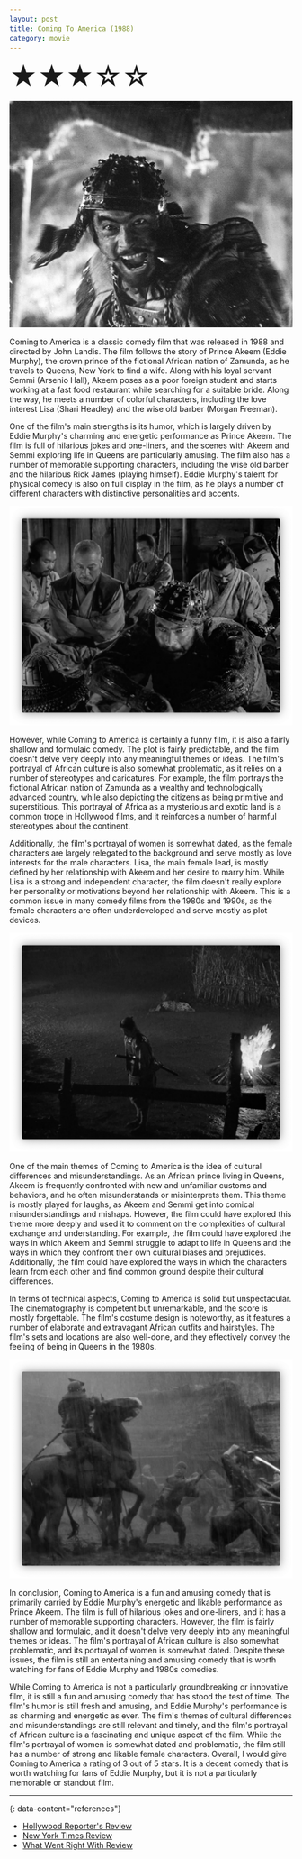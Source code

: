 ```yaml
---
layout: post
title: Coming To America (1988)
category: movie
---
```

<font size=7>★★★☆☆</font>

![img](https://raw.githubusercontent.com/abadari3/abadari3.github.io/master/_images/sevensamurai1.jpeg)


Coming to America is a classic comedy film that was released in 1988 and directed by John Landis. The film follows the story of Prince Akeem (Eddie Murphy), the crown prince of the fictional African nation of Zamunda, as he travels to Queens, New York to find a wife. Along with his loyal servant Semmi (Arsenio Hall), Akeem poses as a poor foreign student and starts working at a fast food restaurant while searching for a suitable bride. Along the way, he meets a number of colorful characters, including the love interest Lisa (Shari Headley) and the wise old barber (Morgan Freeman).

One of the film's main strengths is its humor, which is largely driven by Eddie Murphy's charming and energetic performance as Prince Akeem. The film is full of hilarious jokes and one-liners, and the scenes with Akeem and Semmi exploring life in Queens are particularly amusing. The film also has a number of memorable supporting characters, including the wise old barber and the hilarious Rick James (playing himself). Eddie Murphy's talent for physical comedy is also on full display in the film, as he plays a number of different characters with distinctive personalities and accents.

<img src="https://raw.githubusercontent.com/abadari3/abadari3.github.io/master/_images/sevensamurai3.png" class="rightfloat" > 

However, while Coming to America is certainly a funny film, it is also a fairly shallow and formulaic comedy. The plot is fairly predictable, and the film doesn't delve very deeply into any meaningful themes or ideas. The film's portrayal of African culture is also somewhat problematic, as it relies on a number of stereotypes and caricatures. For example, the film portrays the fictional African nation of Zamunda as a wealthy and technologically advanced country, while also depicting the citizens as being primitive and superstitious. This portrayal of Africa as a mysterious and exotic land is a common trope in Hollywood films, and it reinforces a number of harmful stereotypes about the continent. 

Additionally, the film's portrayal of women is somewhat dated, as the female characters are largely relegated to the background and serve mostly as love interests for the male characters. Lisa, the main female lead, is mostly defined by her relationship with Akeem and her desire to marry him. While Lisa is a strong and independent character, the film doesn't really explore her personality or motivations beyond her relationship with Akeem. This is a common issue in many comedy films from the 1980s and 1990s, as the female characters are often underdeveloped and serve mostly as plot devices.


<img src="https://raw.githubusercontent.com/abadari3/abadari3.github.io/master/_images/sevensamurai4.png" class="leftfloat"> 

One of the main themes of Coming to America is the idea of cultural differences and misunderstandings. As an African prince living in Queens, Akeem is frequently confronted with new and unfamiliar customs and behaviors, and he often misunderstands or misinterprets them. This theme is mostly played for laughs, as Akeem and Semmi get into comical misunderstandings and mishaps. However, the film could have explored this theme more deeply and used it to comment on the complexities of cultural exchange and understanding. For example, the film could have explored the ways in which Akeem and Semmi struggle to adapt to life in Queens and the ways in which they confront their own cultural biases and prejudices. Additionally, the film could have explored the ways in which the characters learn from each other and find common ground despite their cultural differences.

In terms of technical aspects, Coming to America is solid but unspectacular. The cinematography is competent but unremarkable, and the score is mostly forgettable. The film's costume design is noteworthy, as it features a number of elaborate and extravagant African outfits and hairstyles. The film's sets and locations are also well-done, and they effectively convey the feeling of being in Queens in the 1980s.


<img src="https://raw.githubusercontent.com/abadari3/abadari3.github.io/master/_images/sevensamurai6.png" class="rightfloat" > 

In conclusion, Coming to America is a fun and amusing comedy that is primarily carried by Eddie Murphy's energetic and likable performance as Prince Akeem. The film is full of hilarious jokes and one-liners, and it has a number of memorable supporting characters. However, the film is fairly shallow and formulaic, and it doesn't delve very deeply into any meaningful themes or ideas. The film's portrayal of African culture is also somewhat problematic, and its portrayal of women is somewhat dated. Despite these issues, the film is still an entertaining and amusing comedy that is worth watching for fans of Eddie Murphy and 1980s comedies.

While Coming to America is not a particularly groundbreaking or innovative film, it is still a fun and amusing comedy that has stood the test of time. The film's humor is still fresh and amusing, and Eddie Murphy's performance is as charming and energetic as ever. The film's themes of cultural differences and misunderstandings are still relevant and timely, and the film's portrayal of African culture is a fascinating and unique aspect of the film. While the film's portrayal of women is somewhat dated and problematic, the film still has a number of strong and likable female characters. Overall, I would give Coming to America a rating of 3 out of 5 stars. It is a decent comedy that is worth watching for fans of Eddie Murphy, but it is not a particularly memorable or standout film.


---
{: data-content="references"}
- [Hollywood Reporter's Review](https://www.hollywoodreporter.com/news/general-news/coming-america-review-1988-movie-1017600/)
- [New York Times Review](https://www.nytimes.com/1988/06/29/movies/review-film-african-prince-in-queens.html)
- [What Went Right With Review](https://whatwentrightwith.com/2021/02/23/what-went-right-with-coming-to-america-1988/)
